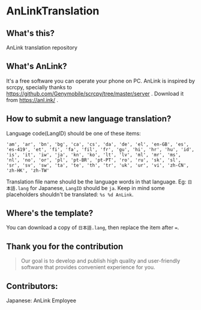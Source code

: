 # AnLinkTranslation

What's this?
---
AnLink translation repository

What's AnLink?
---
It's a free software you can operate your phone on PC.
AnLink is inspired by scrcpy, specially thanks to https://github.com/Genymobile/scrcpy/tree/master/server .
Download it from https://anl.ink/ .

How to submit a new language translation?
---
Language code(LangID) should be one of these items:
```
'am', 'ar', 'bn', 'bg', 'ca', 'cs', 'da', 'de', 'el', 'en-GB', 'es', 'es-419', 'et', 'fi', 'fa', 'fil', 'fr', 'gu', 'hi', 'hr', 'hu', 'id', 'is', 'it', 'iw', 'ja', 'kn', 'ko', 'lt', 'lv', 'ml', 'mr', 'ms', 'nl', 'no', 'or', 'pl', 'pt-BR', 'pt-PT', 'ro', 'ru', 'sk', 'sl', 'sr', 'sv', 'sw', 'ta', 'te', 'th', 'tr', 'uk', 'ur', 'vi', 'zh-CN', 'zh-HK', 'zh-TW'
```
Translation file name should be the language words in that language.
Eg: `日本語.lang` for Japanese, `LangID` should be `ja`.
Keep in mind some placeholders shouldn't be translated: `%s %d AnLink`.

Where's the template?
---
You can download a copy of `日本語.lang`, then replace the item after `=`.

Thank you for the contribution
---
> Our goal is to develop and publish high quality and user-friendly software that provides convenient experience for you.

Contributors:
---
Japanese: AnLink Employee
